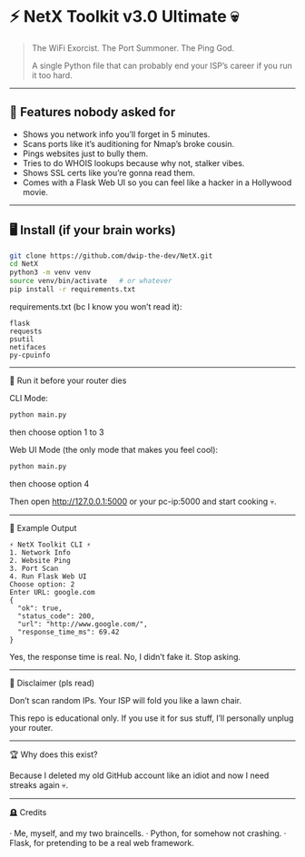 # ⚡ NetX Toolkit v3.0 Ultimate 💀

> The WiFi Exorcist. The Port Summoner. The Ping God.
> 
> A single Python file that can probably end your ISP’s career if you run it too hard.

---

## 🗿 Features nobody asked for

- Shows you network info you’ll forget in 5 minutes.
- Scans ports like it’s auditioning for Nmap’s broke cousin.
- Pings websites just to bully them.
- Tries to do WHOIS lookups because why not, stalker vibes.
- Shows SSL certs like you’re gonna read them.
- Comes with a Flask Web UI so you can feel like a hacker in a Hollywood movie.

---

## 🖥️ Install (if your brain works)

```bash
git clone https://github.com/dwip-the-dev/NetX.git
cd NetX
python3 -m venv venv
source venv/bin/activate   # or whatever
pip install -r requirements.txt
```

requirements.txt (bc I know you won’t read it):

```
flask
requests
psutil
netifaces
py-cpuinfo
```

---

🚀 Run it before your router dies

CLI Mode:

```bash
python main.py
```

then choose option 1 to 3

Web UI Mode (the only mode that makes you feel cool):

```bash
python main.py
```

then choose option 4

Then open http://127.0.0.1:5000 or your pc-ip:5000 and start cooking 💀.

---

🤡 Example Output

```
⚡ NetX Toolkit CLI ⚡
1. Network Info
2. Website Ping
3. Port Scan
4. Run Flask Web UI
Choose option: 2
Enter URL: google.com
{
  "ok": true,
  "status_code": 200,
  "url": "http://www.google.com/",
  "response_time_ms": 69.42
}
```

Yes, the response time is real. No, I didn’t fake it. Stop asking.

---

🛑 Disclaimer (pls read)

Don’t scan random IPs. Your ISP will fold you like a lawn chair.

This repo is educational only. If you use it for sus stuff, I’ll personally unplug your router.

---

🏆 Why does this exist?

Because I deleted my old GitHub account like an idiot and now I need streaks again 💀.

---

🪦 Credits

· Me, myself, and my two braincells.
· Python, for somehow not crashing.
· Flask, for pretending to be a real web framework.
